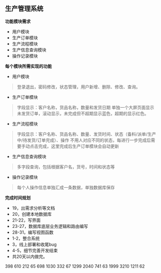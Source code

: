 ## 生产管理系统
**功能模块需求**
* 用户模块
* 生产订单模块
* 生产流程模块
* 生产信息查询模块  
* 操作记录模块

**每个模块所需实现的功能**

* 用户模块
>登录退出，密码修改，状态管理，用户新增、删除、修改、查询。

* 生产订单模块
>字段显示：客户名称，货品名称，数量和发货日期
>单独一个大屏页面显示未发货订单，滚动显示，未完成但不超期显示蓝色，超期的显示红色。

* 生产流程模块
>字段显示：客户名称、货品名称、数量、发货时间、状态（备料/派单/生产中/待发货/订单完成）、操作
>不用人对应不同的状态，每进行一步完成后需要手动点击完成，这里完成后生产订单模块会自动更新

* 生产信息查询模块
>多字段查询，包括根据客户名，货号，时间和状态等

* 操作记录模块
>每个人操作信息单独汇成一条数据，单独数据库保存

**完成时间规划**
* 19，出需求分析等文档
* 20，创建本地数据库
* 21-22，写界面
* 23-27，数据库底层业务逻辑和路由编写
* 28-31，编写视图函数
* 1-2，整合系统
* 3，线上部署和收尾bug
* 4-5，细节完善开发结束
* 共20天以内做完。

398 610  212  65
698 1030  332  67
1299 2040  741  63
1999 3210  1211  62